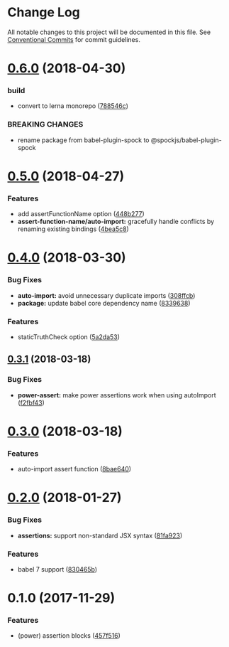 # Change Log

All notable changes to this project will be documented in this file.
See [Conventional Commits](https://conventionalcommits.org) for commit guidelines.

<a name="0.6.0"></a>
# [0.6.0](http://spockjs/spockjs/compare/v0.5.0...v0.6.0) (2018-04-30)


### build

* convert to lerna monorepo ([788546c](http://spockjs/spockjs/commits/788546c))


### BREAKING CHANGES

* rename package from babel-plugin-spock to
@spockjs/babel-plugin-spock





<a name="0.5.0"></a>

# [0.5.0](https://github.com/spockjs/spockjs/compare/v0.4.0...v0.5.0) (2018-04-27)

### Features

* add assertFunctionName option ([448b277](https://github.com/spockjs/spockjs/commit/448b277))
* **assert-function-name/auto-import:** gracefully handle conflicts by renaming existing bindings ([4bea5c8](https://github.com/spockjs/spockjs/commit/4bea5c8))

<a name="0.4.0"></a>

# [0.4.0](https://github.com/spockjs/spockjs/compare/v0.3.1...v0.4.0) (2018-03-30)

### Bug Fixes

* **auto-import:** avoid unnecessary duplicate imports ([308ffcb](https://github.com/spockjs/spockjs/commit/308ffcb))
* **package:** update babel core dependency name ([8339638](https://github.com/spockjs/spockjs/commit/8339638))

### Features

* staticTruthCheck option ([5a2da53](https://github.com/spockjs/spockjs/commit/5a2da53))

<a name="0.3.1"></a>

## [0.3.1](https://github.com/spockjs/spockjs/compare/v0.3.0...v0.3.1) (2018-03-18)

### Bug Fixes

* **power-assert:** make power assertions work when using autoImport ([f2fbf43](https://github.com/spockjs/spockjs/commit/f2fbf43))

<a name="0.3.0"></a>

# [0.3.0](https://github.com/spockjs/spockjs/compare/v0.2.0...v0.3.0) (2018-03-18)

### Features

* auto-import assert function ([8bae640](https://github.com/spockjs/spockjs/commit/8bae640))

<a name="0.2.0"></a>

# [0.2.0](https://github.com/spockjs/spockjs/compare/v0.1.0...v0.2.0) (2018-01-27)

### Bug Fixes

* **assertions:** support non-standard JSX syntax ([81fa923](https://github.com/spockjs/spockjs/commit/81fa923))

### Features

* babel 7 support ([830465b](https://github.com/spockjs/spockjs/commit/830465b))

<a name="0.1.0"></a>

# 0.1.0 (2017-11-29)

### Features

* (power) assertion blocks ([457f516](https://github.com/spockjs/spockjs/commit/457f516))
